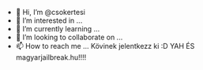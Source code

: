 - 👋 Hi, I’m @csokertesi
- 👀 I’m interested in ...
- 🌱 I’m currently learning ...
- 💞️ I’m looking to collaborate on ...
- 📫 How to reach me ...
Kövinek jelentkezz ki :D
YAH ÉS magyarjailbreak.hu!!!!

<!---
csokertesi/csokertesi is a ✨ special ✨ repository because its `README.md` (this file) appears on your GitHub profile.
You can click the Preview link to take a look at your changes.
--->
